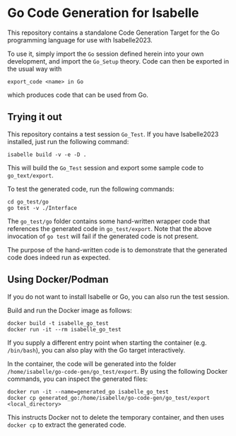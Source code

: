 # Go Code Generation for Isabelle

This repository contains a standalone Code Generation Target for the Go
programming language for use with Isabelle2023.

To use it, simply import the `Go` session defined herein into your own development,
and import the `Go_Setup` theory. Code can then be exported in the usual way with

~~~isabelle
export_code <name> in Go
~~~

which produces code that can be used from Go.

## Trying it out

This repository contains a test session `Go_Test`. If you have Isabelle2023
installed, just run the following command:

~~~shell
isabelle build -v -e -D .
~~~

This will build the `Go_Test` session and export some sample code to
`go_text/export`.

To test the generated code, run the following commands:

~~~shell
cd go_test/go
go test -v ./Interface
~~~

The `go_test/go` folder contains some hand-written wrapper code that references
the generated code in `go_test/export`. Note that the above invocation of
`go test` will fail if the generated code is not present.

The purpose of the hand-written code is to demonstrate that the generated code
does indeed run as expected.

## Using Docker/Podman

If you do not want to install Isabelle or Go, you can also run the test
session.

Build and run the Docker image as follows:

~~~shell
docker build -t isabelle_go_test
docker run -it --rm isabelle_go_test
~~~

If you supply a different entry point when starting the container (e.g.
`/bin/bash`), you can also play with the Go target interactively.

In the container, the code will be generated into the folder
`/home/isabelle/go-code-gen/go_test/export`. By using the following Docker
commands, you can inspect the generated files:

~~~shell
docker run -it --name=generated_go isabelle_go_test
docker cp generated_go:/home/isabelle/go-code-gen/go_test/export <local_directory>
~~~

This instructs Docker not to delete the temporary container, and then uses
`docker cp` to extract the generated code.
